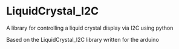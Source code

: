 # LiquidCrystal_I2C
A library for controlling a liquid crystal display via I2C using python

Based on the LiquidCrystal_I2C library written for the arduino
